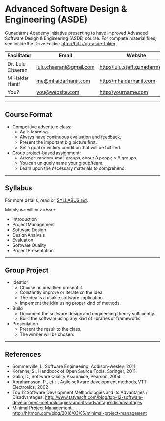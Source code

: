 # Advanced Software Design & Engineering (ASDE)

Gunadarma Academy initiative presenting to have improved Advanced Software Design & Engineering (ASDE) course.
For complete material files, see inside the Drive Folder: <http://bit.ly/ga-asde-folder>.

| Facilitator       | Email                   | Website |
|-------------------|-------------------------|---------|
| Dr. Lulu Chaerani | lulu.chaerani@gmail.com | http://lulu.staff.gunadarma.ac.id
| M Haidar Hanif    | me@mhaidarhanif.com     | http://mhaidarhanif.com
| You?              | you@website.com         | http://yourname.com

---

## Course Format

+ Competitive adventure class:
  + Agile learning.
  + Always have continuous evaluation and feedback.
  + Present the important big picture first.
  + Set a goal or victory condition that will be fulfilled.
+ Group project-based assignment:
  + Arrange random small groups, about 3 people x 8 groups.
  + You can uniquely name your group/team.
  + Learn upon the necessary materials to comprehend.

---

## Syllabus

For more details, read on [SYLLABUS.md](SYLLABUS.md).

Mainly we will talk about:  
+ Introduction
+ Project Management
+ Software Design
+ Design Analysis
+ Evaluation
+ Software Quality
+ Project Presentation

---

## Group Project

+ Ideation
  + Choose an idea then present it.
  + Constantly improve or iterate on the idea.
  + The idea is a usable software application.
  + Implement the idea using proper kind of methods.
+ Build
  + Document the software design and engineering theory sufficiently.
  + Build the software using any kind of libraries or frameworks.
+ Presentation
  + Present the result to the class.
  + The winner will be chosen.

---

## References

+ Sommerville, I., Software Engineering, Addison-Wesley, 2011.
+ Koranne, S., Handbook of Open Source Tools, Springer, 2011.
+ Galin, D., Software Quality Assurance, Pearson, 2004.
+ Abrahamsson, P., et al, Agile software development methods, VTT Electronics, 2002
+ Top 12 Software Development Methodologies and Its Advantages / Disadvantages. <http://www.tatvasoft.com/blog/top-12-software-development-methodologies-and-its-advantagesdisadvantages>
+ Minimal Project Management. <http://hiltmon.com/blog/2016/03/05/minimal-project-management>
